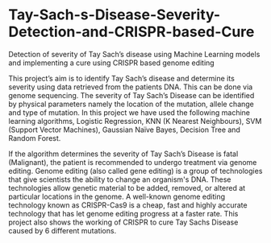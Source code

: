 # Tay-Sach-s-Disease-Severity-Detection-and-CRISPR-based-Cure
Detection of severity of Tay Sach’s disease using Machine Learning models  and implementing a cure using CRISPR based genome editing

This project’s aim is to identify Tay Sach’s disease and determine its severity using data 
retrieved from the patients DNA. This can be done via genome sequencing. The severity of 
Tay Sach’s Disease can be identified by physical parameters namely the location of the 
mutation, allele change and type of mutation. In this project we have used the following 
machine learning algorithms, Logistic Regression, KNN (K Nearest Neighbours), SVM
(Support Vector Machines), Gaussian Naïve Bayes, Decision Tree and Random Forest.

If the algorithm determines the severity of Tay Sach’s Disease is fatal (Malignant), the 
patient is recommended to undergo treatment via genome editing. Genome editing (also 
called gene editing) is a group of technologies that give scientists the ability to change an 
organism's DNA. These technologies allow genetic material to be added, removed, or altered 
at particular locations in the genome. A well-known genome editing technology known as 
CRISPR-Cas9 is a cheap, fast and highly accurate technology that has let genome editing 
progress at a faster rate. This project also shows the working of CRISPR to cure Tay Sachs 
Disease caused by 6 different mutations.
